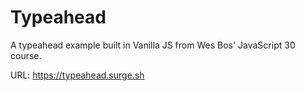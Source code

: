 # Typeahead

A typeahead example built in Vanilla JS from Wes Bos' JavaScript 30 course.

URL: https://typeahead.surge.sh